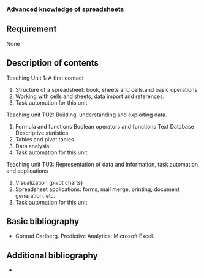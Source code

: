 ### Advanced knowledge of spreadsheets

## Requirement

None

## Description of contents

Teaching Unit 1: A first contact  
1. Structure of a spreadsheet: book, sheets and cells.and basic operations 
2. Working with cells and sheets, data import and references.
3. Task automation for this unit

Teaching unit TU2: Building, understanding and exploiting data.
1. Formula and functions Boolean operators and functions Text Database Descriptive statistics
2. Tables and pivot tables
3. Data analysis
4. Task automation for this unit

Teaching unit TU3: Representation of data and information, task automation and applications  
1. Visualization (pivot charts) 
2. Spreadsheet applications: forms, mail merge, printing, document generation, etc.
3. Task automation for this unit

## Basic bibliography

- Conrad Carlberg. Predictive Analytics: Microsoft Excel.

## Additional bibliography

-